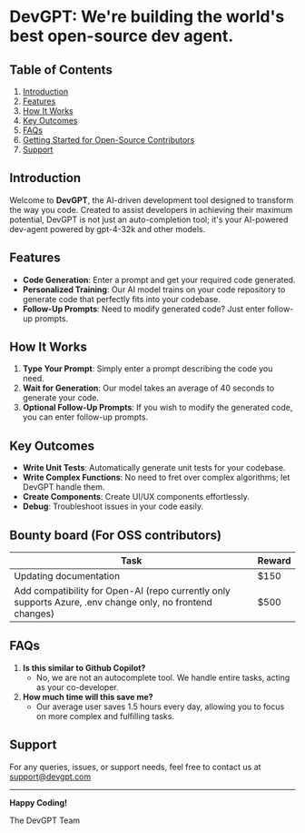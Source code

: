 # DevGPT: We're building the world's best open-source dev agent.

## Table of Contents

1. [Introduction](#Introduction)
1. [Features](#Features)
1. [How It Works](#How-It-Works)
1. [Key Outcomes](#Key-Outcomes)
1. [FAQs](#FAQs)
1. [Getting Started for Open-Source Contributors](#Getting-Started-for-Open-Source-Contributors)
1. [Support](#Support)

## Introduction

Welcome to **DevGPT**, the AI-driven development tool designed to transform the way you code. Created to assist developers in achieving their maximum potential, DevGPT is not just an auto-completion tool; it's your AI-powered dev-agent powered by gpt-4-32k and other models.

## Features

- **Code Generation**: Enter a prompt and get your required code generated.
- **Personalized Training**: Our AI model trains on your code repository to generate code that perfectly fits into your codebase.
- **Follow-Up Prompts**: Need to modify generated code? Just enter follow-up prompts.

## How It Works

1. **Type Your Prompt**: Simply enter a prompt describing the code you need.
1. **Wait for Generation**: Our model takes an average of 40 seconds to generate your code.
1. **Optional Follow-Up Prompts**: If you wish to modify the generated code, you can enter follow-up prompts.

## Key Outcomes

- **Write Unit Tests**: Automatically generate unit tests for your codebase.
- **Write Complex Functions**: No need to fret over complex algorithms; let DevGPT handle them.
- **Create Components**: Create UI/UX components effortlessly.
- **Debug**: Troubleshoot issues in your code easily.

## Bounty board (For OSS contributors)

| Task                                                                                                      | Reward |
| --------------------------------------------------------------------------------------------------------- | ------ |
| Updating documentation                                                                                    | $150   |
| Add compatibility for Open-AI (repo currently only supports Azure, .env change only, no frontend changes) | $500   |

## FAQs

1. **Is this similar to Github Copilot?**
   - No, we are not an autocomplete tool. We handle entire tasks, acting as your co-developer.
1. **How much time will this save me?**
   - Our average user saves 1.5 hours every day, allowing you to focus on more complex and fulfilling tasks.

## Support

For any queries, issues, or support needs, feel free to contact us at support@devgpt.com

---

**Happy Coding!**

The DevGPT Team
